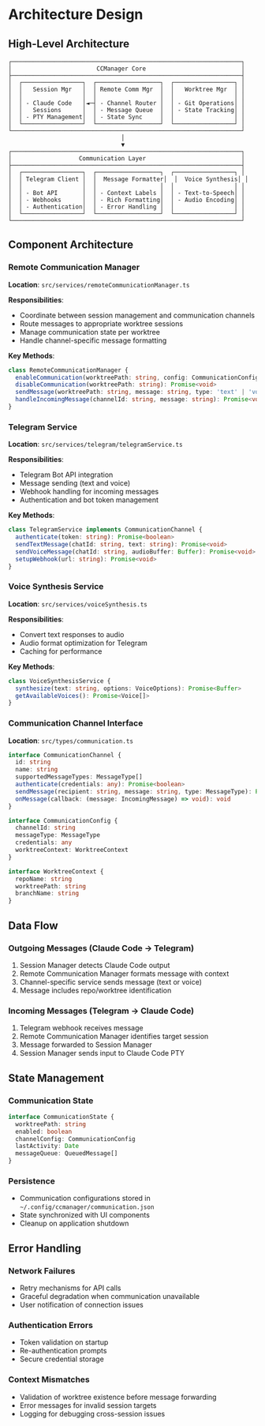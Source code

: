 # Architecture Design

## High-Level Architecture

```
┌─────────────────────────────────────────────────────────────────┐
│                        CCManager Core                           │
├─────────────────────────────────────────────────────────────────┤
│  ┌─────────────────┐  ┌──────────────────┐  ┌─────────────────┐ │
│  │   Session Mgr   │  │ Remote Comm Mgr  │  │   Worktree Mgr  │ │
│  │                 │  │                  │  │                 │ │
│  │ - Claude Code   │◄─┤ - Channel Router │  │ - Git Operations│ │
│  │   Sessions      │  │ - Message Queue  │  │ - State Tracking│ │
│  │ - PTY Management│  │ - State Sync     │  │                 │ │
│  └─────────────────┘  └──────────────────┘  └─────────────────┘ │
└─────────────────────────────────────────────────────────────────┘
                                │
                                ▼
┌─────────────────────────────────────────────────────────────────┐
│                   Communication Layer                           │
├─────────────────────────────────────────────────────────────────┤
│  ┌─────────────────┐  ┌──────────────────┐  ┌─────────────────┐ │
│  │ Telegram Client │  │  Message Formatter│  │  Voice Synthesis│ │
│  │                 │  │                  │  │                 │ │
│  │ - Bot API       │  │ - Context Labels │  │ - Text-to-Speech│ │
│  │ - Webhooks      │  │ - Rich Formatting│  │ - Audio Encoding│ │
│  │ - Authentication│  │ - Error Handling │  │                 │ │
│  └─────────────────┘  └──────────────────┘  └─────────────────┘ │
└─────────────────────────────────────────────────────────────────┘
```

## Component Architecture

### Remote Communication Manager
**Location**: `src/services/remoteCommunicationManager.ts`

**Responsibilities**:
- Coordinate between session management and communication channels
- Route messages to appropriate worktree sessions
- Manage communication state per worktree
- Handle channel-specific message formatting

**Key Methods**:
```typescript
class RemoteCommunicationManager {
  enableCommunication(worktreePath: string, config: CommunicationConfig): Promise<void>
  disableCommunication(worktreePath: string): Promise<void>
  sendMessage(worktreePath: string, message: string, type: 'text' | 'voice'): Promise<void>
  handleIncomingMessage(channelId: string, message: string): Promise<void>
}
```

### Telegram Service
**Location**: `src/services/telegram/telegramService.ts`

**Responsibilities**:
- Telegram Bot API integration
- Message sending (text and voice)
- Webhook handling for incoming messages
- Authentication and bot token management

**Key Methods**:
```typescript
class TelegramService implements CommunicationChannel {
  authenticate(token: string): Promise<boolean>
  sendTextMessage(chatId: string, text: string): Promise<void>
  sendVoiceMessage(chatId: string, audioBuffer: Buffer): Promise<void>
  setupWebhook(url: string): Promise<void>
}
```

### Voice Synthesis Service
**Location**: `src/services/voiceSynthesis.ts`

**Responsibilities**:
- Convert text responses to audio
- Audio format optimization for Telegram
- Caching for performance

**Key Methods**:
```typescript
class VoiceSynthesisService {
  synthesize(text: string, options: VoiceOptions): Promise<Buffer>
  getAvailableVoices(): Promise<Voice[]>
}
```

### Communication Channel Interface
**Location**: `src/types/communication.ts`

```typescript
interface CommunicationChannel {
  id: string
  name: string
  supportedMessageTypes: MessageType[]
  authenticate(credentials: any): Promise<boolean>
  sendMessage(recipient: string, message: string, type: MessageType): Promise<void>
  onMessage(callback: (message: IncomingMessage) => void): void
}

interface CommunicationConfig {
  channelId: string
  messageType: MessageType
  credentials: any
  worktreeContext: WorktreeContext
}

interface WorktreeContext {
  repoName: string
  worktreePath: string
  branchName: string
}
```

## Data Flow

### Outgoing Messages (Claude Code → Telegram)
1. Session Manager detects Claude Code output
2. Remote Communication Manager formats message with context
3. Channel-specific service sends message (text or voice)
4. Message includes repo/worktree identification

### Incoming Messages (Telegram → Claude Code)
1. Telegram webhook receives message
2. Remote Communication Manager identifies target session
3. Message forwarded to Session Manager
4. Session Manager sends input to Claude Code PTY

## State Management

### Communication State
```typescript
interface CommunicationState {
  worktreePath: string
  enabled: boolean
  channelConfig: CommunicationConfig
  lastActivity: Date
  messageQueue: QueuedMessage[]
}
```

### Persistence
- Communication configurations stored in `~/.config/ccmanager/communication.json`
- State synchronized with UI components
- Cleanup on application shutdown

## Error Handling

### Network Failures
- Retry mechanisms for API calls
- Graceful degradation when communication unavailable
- User notification of connection issues

### Authentication Errors
- Token validation on startup
- Re-authentication prompts
- Secure credential storage

### Context Mismatches
- Validation of worktree existence before message forwarding
- Error messages for invalid session targets
- Logging for debugging cross-session issues